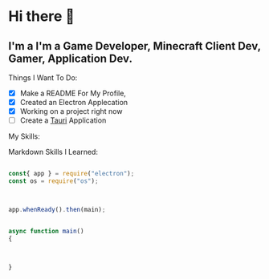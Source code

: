 # Hi there 👋

## I'm a I'm a Game Developer, Minecraft Client Dev, Gamer, Application Dev.

Things I Want To Do:

- [x] Make a README For My Profile,
- [x] Created an Electron Applecation
- [x] Working on a project right now
- [ ] Create a [Tauri](https://tauri.app "Tauri's Website") Application

My Skills:

Markdown Skills I Learned:

```javascript

const{ app } = require("electron");
const os = require("os");



app.whenReady().then(main);


async function main() 
{



}
